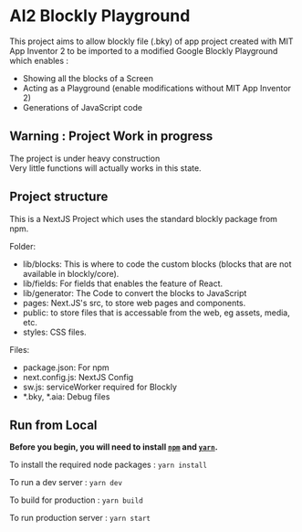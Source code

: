 # AI2 Blockly Playground
 This project aims to allow blockly file (.bky) of app project created with MIT App Inventor 2 to be imported to a modified Google Blockly Playground which enables :
 - Showing all the blocks of a Screen
 - Acting as a Playground (enable modifications without MIT App Inventor 2)
 - Generations of JavaScript code

## Warning : Project Work in progress
 The project is under heavy construction\
 Very little functions will actually works in this state.

## Project structure

This is a NextJS Project which uses the standard blockly package from npm.

 Folder:
 - lib/blocks: This is where to code the custom blocks (blocks that are not available in blockly/core).
 - lib/fields: For fields that enables the feature of React.
 - lib/generator: The Code to convert the blocks to JavaScript
 - pages: Next.JS's src, to store web pages and components.
 - public: to store files that is accessable from the web, eg assets, media, etc.
 - styles: CSS files.

 Files:
 - package.json: For npm
 - next.config.js: NextJS Config
 - sw.js: serviceWorker required for Blockly
 - *.bky, *.aia: Debug files
 
 ## Run from Local

**Before you begin, you will need to install [`npm`](https://nodejs.org/en/download/) and [`yarn`](https://yarnpkg.com/en/docs/install).**

To install the required node packages :
`yarn install`

To run a dev server :
`yarn dev`

To build for production :
`yarn build`

To run production server :
`yarn start`

